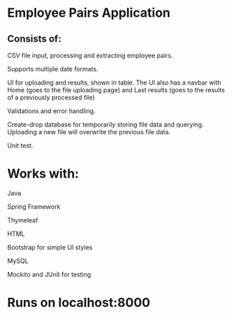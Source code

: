 # Employee Pairs Application
## Consists of:
CSV file input, processing and extracting employee pairs.

Supports multiple date formats.

UI for uploading and results, shown in table.
The UI also has a navbar with Home (goes to the file uploading page) and Last results 
(goes to the results of a previously processed file) 

Validations and error handling.

Create-drop database for temporarily storing file data and querying. 
Uploading a new file will overwrite the previous file data.

Unit test.

# Works with:
Java

Spring Framework

Thymeleaf

HTML

Bootstrap for simple UI styles

MySQL

Mockito and JUnit for testing

# Runs on localhost:8000

